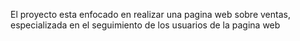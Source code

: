 El proyecto esta enfocado en realizar una pagina web sobre ventas, especializada en el seguimiento de los usuarios de la pagina web

